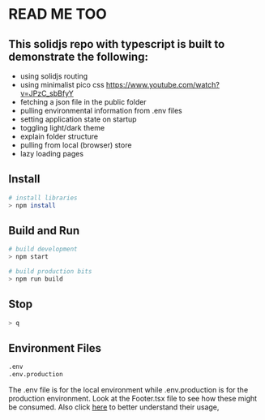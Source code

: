 # READ ME TOO

## This solidjs repo with typescript is built to demonstrate the following:
- using solidjs routing
- using minimalist pico css https://www.youtube.com/watch?v=JPzC_sbBfyY
- fetching a json file in the public folder
- pulling environmental information from .env files
- setting application state on startup
- toggling light/dark theme
- explain folder structure
- pulling from local (browser) store
- lazy loading pages

## Install
```bash
# install libraries
> npm install
```

## Build and Run
```bash
# build development
> npm start

# build production bits
> npm run build
```

## Stop
```bash
> q
```

## Environment Files
```cmd
.env
.env.production
```
The .env file is for the local environment while .env.production is for the production environment. Look at the Footer.tsx file to see how these might be consumed. Also click [here](https://vitejs.dev/guide/env-and-mode.html) to better understand their usage, 
  
